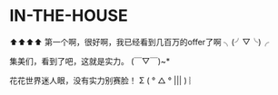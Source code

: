 # IN-THE-HOUSE
   ⬆⬆⬆⬆
第一个啊，很好啊，我已经看到几百万的offer了啊
 ╮(╯▽╰)╭

集美们，看到了吧，这就是实力。
(￣▽￣)~*

花花世界迷人眼，没有实力别赛脸！
Σ ( ° △ ° ||| ) ︴